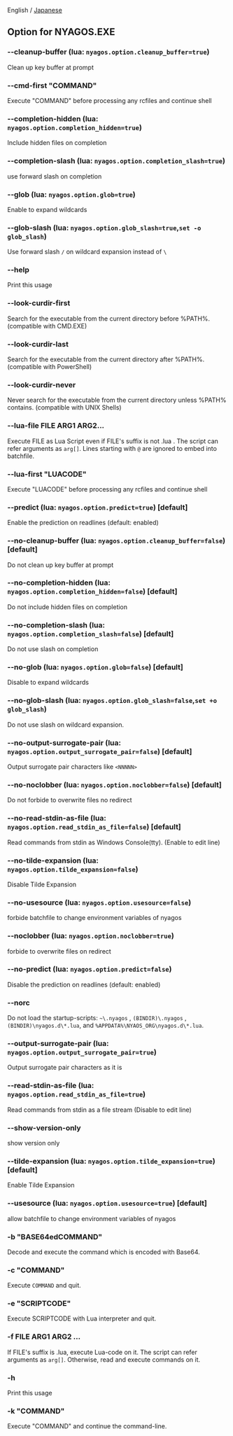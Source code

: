 English / [Japanese](./02-Options_ja.md)


## Option for NYAGOS.EXE


### --cleanup-buffer (lua: `nyagos.option.cleanup_buffer=true`)
Clean up key buffer at prompt

### --cmd-first "COMMAND"
Execute "COMMAND" before processing any rcfiles and continue shell

### --completion-hidden (lua: `nyagos.option.completion_hidden=true`)
Include hidden files on completion

### --completion-slash (lua: `nyagos.option.completion_slash=true`)
use forward slash on completion

### --glob (lua: `nyagos.option.glob=true`)
Enable to expand wildcards

### --glob-slash (lua: `nyagos.option.glob_slash=true`,`set -o glob_slash`)
Use forward slash `/` on wildcard expansion instead of `\`

### --help
Print this usage

### --look-curdir-first
Search for the executable from the current directory before %PATH%.
(compatible with CMD.EXE)

### --look-curdir-last
Search for the executable from the current directory after %PATH%.
(compatible with PowerShell)

### --look-curdir-never
Never search for the executable from the current directory
unless %PATH% contains.
(compatible with UNIX Shells)

### --lua-file FILE ARG1 ARG2...
Execute FILE as Lua Script even if FILE's suffix is not .lua .
The script can refer arguments as `arg[]`.
Lines starting with `@` are ignored to embed into batchfile.

### --lua-first "LUACODE"
Execute "LUACODE" before processing any rcfiles and continue shell

### --predict (lua: `nyagos.option.predict=true`) [default]
Enable the prediction on readlines (default: enabled)

### --no-cleanup-buffer (lua: `nyagos.option.cleanup_buffer=false`) [default]
Do not clean up key buffer at prompt

### --no-completion-hidden (lua: `nyagos.option.completion_hidden=false`) [default]
Do not include hidden files on completion

### --no-completion-slash (lua: `nyagos.option.completion_slash=false`) [default]
Do not use slash on completion

### --no-glob (lua: `nyagos.option.glob=false`) [default]
Disable to expand wildcards

### --no-glob-slash (lua: `nyagos.option.glob_slash=false`,`set +o glob_slash`)
Do not use slash on wildcard expansion.

### --no-output-surrogate-pair (lua: `nyagos.option.output_surrogate_pair=false`) [default]
Output surrogate pair characters like `<NNNNN>`

### --no-noclobber (lua: `nyagos.option.noclobber=false`) [default]
Do not forbide to overwrite files no redirect

### --no-read-stdin-as-file (lua: `nyagos.option.read_stdin_as_file=false`) [default]
Read commands from stdin as Windows Console(tty). (Enable to edit line)

### --no-tilde-expansion (lua: `nyagos.option.tilde_expansion=false`)
Disable Tilde Expansion

### --no-usesource (lua: `nyagos.option.usesource=false`)
forbide batchfile to change environment variables of nyagos

### --noclobber (lua: `nyagos.option.noclobber=true`)
forbide to overwrite files on redirect

### --no-predict (lua: `nyagos.option.predict=false`)
Disable the prediction on readlines (default: enabled)

### --norc
Do not load the startup-scripts: `~\.nyagos` , `(BINDIR)\.nyagos` , `(BINDIR)\nyagos.d\*.lua`, and `%APPDATA%\NYAOS_ORG\nyagos.d\*.lua`.

### --output-surrogate-pair (lua: `nyagos.option.output_surrogate_pair=true`)
Output surrogate pair characters as it is


### --read-stdin-as-file (lua: `nyagos.option.read_stdin_as_file=true`)
Read commands from stdin as a file stream (Disable to edit line)

### --show-version-only
show version only

### --tilde-expansion (lua: `nyagos.option.tilde_expansion=true`) [default]
Enable Tilde Expansion

### --usesource (lua: `nyagos.option.usesource=true`) [default]
allow batchfile to change environment variables of nyagos

### -b "BASE64edCOMMAND"
Decode and execute the command which is encoded with Base64.

### -c "COMMAND"
Execute `COMMAND` and quit.

### -e "SCRIPTCODE"
Execute SCRIPTCODE with Lua interpreter and quit.

### -f FILE ARG1 ARG2 ...
If FILE's suffix is .lua, execute Lua-code on it.
The script can refer arguments as `arg[]`.
Otherwise, read and execute commands on it.

### -h
Print this usage

### -k "COMMAND"
Execute "COMMAND" and continue the command-line.
